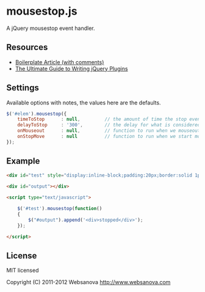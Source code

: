 # mousestop.js

A jQuery mousestop event handler.

## Resources

* [Boilerplate Article (with comments)](http://www.websanova.com/tutorials/jquery/jquery-plugin-development-boilerplate)
* [The Ultimate Guide to Writing jQuery Plugins](http://www.websanova.com/tutorials/jquery/the-ultimate-guide-to-writing-jquery-plugins)

## Settings

Available options with notes, the values here are the defaults.

```javascript
$('#elem').mousestop({
    timeToStop      : null,         // the amount of time the stop event has to run before it will not run at all anymore
    delayToStop     : '300',        // the delay for what is considered a "stop"
    onMouseout      : null,         // function to run when we mouseout of our element
    onStopMove      : null          // function to run when we start moving again after the stop
});
```

## Example

```html
<div id="test" style="display:inline-block;padding:20px;border:solid 1px;">hover over me</div>
    
<div id="output"></div>

<script type="text/javascript">

    $('#test').mousestop(function()
    {
        $("#output").append('<div>stopped</div>');
    });

</script>
```


## License

MIT licensed

Copyright (C) 2011-2012 Websanova http://www.websanova.com